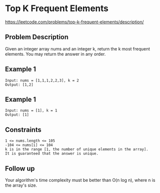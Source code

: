 # Top K Frequent Elements

https://leetcode.com/problems/top-k-frequent-elements/description/

## Problem Description

Given an integer array nums and an integer k, return the k most frequent elements. You may return the answer in any
order.

## Example 1

```text
Input: nums = [1,1,1,2,2,3], k = 2
Output: [1,2]
```

## Example 1

```text
Input: nums = [1], k = 1
Output: [1]
```

## Constraints

```text
1 <= nums.length <= 105
-104 <= nums[i] <= 104
k is in the range [1, the number of unique elements in the array].
It is guaranteed that the answer is unique.
```

## Follow up

Your algorithm's time complexity must be better than O(n log n), where n is the array's size.
